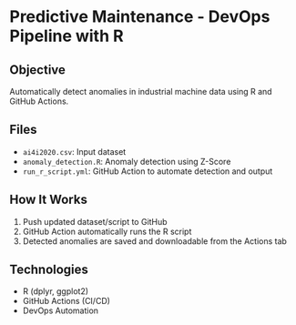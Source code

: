 # Predictive Maintenance - DevOps Pipeline with R

## Objective
Automatically detect anomalies in industrial machine data using R and GitHub Actions.

## Files
- `ai4i2020.csv`: Input dataset
- `anomaly_detection.R`: Anomaly detection using Z-Score
- `run_r_script.yml`: GitHub Action to automate detection and output

## How It Works
1. Push updated dataset/script to GitHub
2. GitHub Action automatically runs the R script
3. Detected anomalies are saved and downloadable from the Actions tab

## Technologies
- R (dplyr, ggplot2)
- GitHub Actions (CI/CD)
- DevOps Automation
